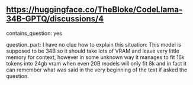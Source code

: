 ## https://huggingface.co/TheBloke/CodeLlama-34B-GPTQ/discussions/4

contains_question: yes

question_part: I have no clue how to explain this situation:
This model is supposed to be 34B so it should take lots of  VRAM and leave very little memory for context, however in some unknown way it manages to fit 16k tokens into 24gb vram   when even 20B models will only fit 8k
and in fact it can remember what was said in the very beginning of the text if asked the question.